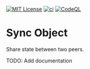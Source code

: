 [![MIT License][license-image]][license-url]
[![ci][ci-image]][ci-url]
[![CodeQL][codeql-image]][codeql-url]

[license-image]: https://img.shields.io/github/license/zenosmosis/speaker.app
[license-url]: https://raw.githubusercontent.com/zenOSmosis/sync-object/master/LICENSE.txt
[ci-image]: https://github.com/zenosmosis/sync-object/actions/workflows/ci.yml/badge.svg
[ci-url]: https://github.com/zenOSmosis/sync-object/actions
[codeql-image]: https://github.com/zenosmosis/sync-object/workflows/CodeQL/badge.svg
[codeql-url]: https://github.com/zenosmosis/sync-object/actions?query=workflow%3ACodeQL

# Sync Object

Share state between two peers.

TODO: Add documentation
